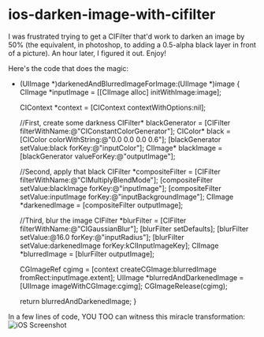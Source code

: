ios-darken-image-with-cifilter
==============================

I was frustrated trying to get a CIFilter that'd work to darken an image by 50% (the equivalent, in photoshop, to adding a 0.5-alpha black layer in front of a picture). An hour later, I figured it out. Enjoy!

Here's the code that does the magic:
+ (UIImage *)darkenedAndBlurredImageForImage:(UIImage *)image
{    
    CIImage *inputImage = [[CIImage alloc] initWithImage:image];
    
    CIContext *context = [CIContext contextWithOptions:nil];
    
    //First, create some darkness
    CIFilter* blackGenerator = [CIFilter filterWithName:@"CIConstantColorGenerator"];
    CIColor* black = [CIColor colorWithString:@"0.0 0.0 0.0 0.6"];
    [blackGenerator setValue:black forKey:@"inputColor"];
    CIImage* blackImage = [blackGenerator valueForKey:@"outputImage"];
    
    //Second, apply that black
    CIFilter *compositeFilter = [CIFilter filterWithName:@"CIMultiplyBlendMode"];
    [compositeFilter setValue:blackImage forKey:@"inputImage"];
    [compositeFilter setValue:inputImage forKey:@"inputBackgroundImage"];
    CIImage *darkenedImage = [compositeFilter outputImage];
    
    //Third, blur the image
    CIFilter *blurFilter = [CIFilter filterWithName:@"CIGaussianBlur"];
    [blurFilter setDefaults];
    [blurFilter setValue:@16.0 forKey:@"inputRadius"];
    [blurFilter setValue:darkenedImage forKey:kCIInputImageKey];
    CIImage *blurredImage = [blurFilter outputImage];
    
    CGImageRef cgimg = [context createCGImage:blurredImage fromRect:inputImage.extent];
    UIImage *blurredAndDarkenedImage = [UIImage imageWithCGImage:cgimg];
    CGImageRelease(cgimg);
    
    return blurredAndDarkenedImage;
}


In a few lines of code, YOU TOO can witness this miracle transformation:
![iOS Screenshot](http://f.cl.ly/items/1S2q102q3d2G41232q3V/iOS%20Simulator%20Screen%20shot%20Apr%203,%202013%2011.58.28%20AM.png)
